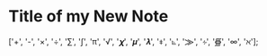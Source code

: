 # Title of my New Note

['+', '-', '×', '÷', '∑', '∫', 'π', '√', '𝝌', '𝝁', '𝝀', '⧧', '⦝', '⨠', '∻', '∰', '∞', 'ℵ'];
  